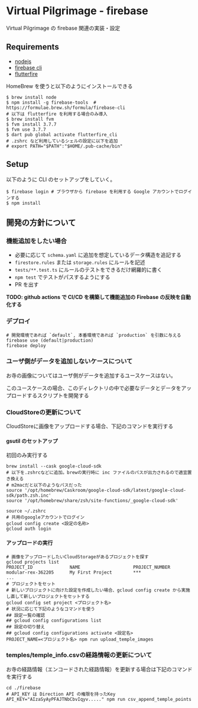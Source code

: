 # Virtual Pilgrimage - firebase

Virtual Pilgrimage の firebase 関連の実装・設定

## Requirements

- [nodejs](https://nodejs.org/ja/download/)
- [firebase cli](https://firebase.google.com/docs/cli?hl=ja)
- [flutterfire](https://firebase.google.com/docs/flutter/setup?platform=ios#available-plugins)

HomeBrew を使うと以下のようにインストールできる

```shell
$ brew install node
$ npm install -g firebase-tools  # https://formulae.brew.sh/formula/firebase-cli
# 以下は flutterfire を利用する場合のみ導入
$ brew install fvm
$ fvm install 3.7.7
$ fvm use 3.7.7
$ dart pub global activate flutterfire_cli
# .zshrc など利用しているシェルの設定に以下を追加
# export PATH="$PATH":"$HOME/.pub-cache/bin"
```

## Setup

以下のように CLI のセットアップをしていく。

```shell
$ firebase login # ブラウザから firebase を利用する Google アカウントでログインする
$ npm install
```

## 開発の方針について

### 機能追加をしたい場合

- 必要に応じて `schema.yaml` に追加を想定しているデータ構造を追記する
- `firestore.rules` または `storage.rules` にルールを記述
- `tests/**.test.ts` にルールのテストをできるだけ網羅的に書く
- `npm test` でテストがパスするようにする
- PR を出す

__TODO: github actions で CI/CD を構築して機能追加の Firebase の反映を自動化する__

### デプロイ

```shell
# 開発環境であれば `default`, 本番環境であれば `production` を引数に与える
firebase use (default|production)
firebase deploy
```

### ユーザ側がデータを追加しないケースについて

お寺の画像についてはユーザ側がデータを追加するユースケースはない。

このユースケースの場合、このディレクトリの中で必要なデータとデータをアップロードするスクリプトを開発する

### CloudStoreの更新について

CloudStoreに画像をアップロードする場合、下記のコマンドを実行する

#### gsutil のセットアップ

初回のみ実行する

```shell
brew install --cask google-cloud-sdk
# 以下を.zshrcなどに追加。brewの実行時に inc ファイルのパスが出力されるので適宜置き換える
# m2macだと以下のようなパスだった
source '/opt/homebrew/Caskroom/google-cloud-sdk/latest/google-cloud-sdk/path.zsh.inc'
source '/opt/homebrew/share/zsh/site-functions/_google-cloud-sdk'

source ~/.zshrc
# 共用のgoogleアカウントでログイン
gcloud config create <設定の名称>
gcloud auth login
```

#### アップロードの実行

```shell
# 画像をアップロードしたいCloudStorageがあるプロジェクトを探す
gcloud projects list
PROJECT_ID              NAME                    PROJECT_NUMBER
modular-rex-362205      My First Project        ***
...
# プロジェクトをセット
# 新しいプロジェクトに向けた設定を作成したい場合、gcloud config create から実施し直して新しいプロジェクトをセットする
gcloud config set project <プロジェクト名>
# 状況に応じて下記のようなコマンドを使う
## 設定一覧の確認
## gcloud config configurations list
## 設定の切り替え
## gcloud config configurations activate <設定名>
PROJECT_NAME=<プロジェクト名> npm run upload_temple_images
```

### temples/temple_info.csvの経路情報の更新について

お寺の経路情報（エンコードされた経路情報）を更新する場合は下記のコマンドを実行する

```shell
cd ./firebase
# API_KEY は Direction API の権限を持ったKey
API_KEY="AIzaSyAyPFAJTNbCbvIqyv....." npm run csv_append_temple_points
```
